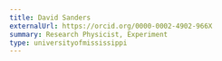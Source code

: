 ```yaml
---
title: David Sanders
externalUrl: https://orcid.org/0000-0002-4902-966X
summary: Research Physicist, Experiment
type: universityofmississippi
---
```

